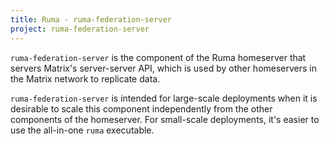 ```yaml
---
title: Ruma - ruma-federation-server
project: ruma-federation-server
---
```


`ruma-federation-server` is the component of the Ruma homeserver that servers Matrix's server-server API, which is used by other homeservers in the Matrix network to replicate data.

`ruma-federation-server` is intended for large-scale deployments when it is desirable to scale this component independently from the other components of the homeserver.
For small-scale deployments, it's easier to use the all-in-one `ruma` executable.
